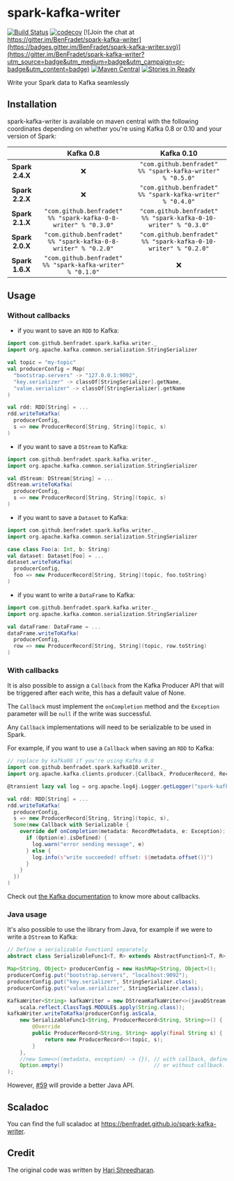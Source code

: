 # spark-kafka-writer

[![Build Status](https://travis-ci.org/BenFradet/spark-kafka-writer.svg?branch=master)](https://travis-ci.org/BenFradet/spark-kafka-writer)
[![codecov](https://codecov.io/gh/BenFradet/spark-kafka-writer/branch/master/graph/badge.svg)](https://codecov.io/gh/BenFradet/spark-kafka-writer)
[![Join the chat at https://gitter.im/BenFradet/spark-kafka-writer](https://badges.gitter.im/BenFradet/spark-kafka-writer.svg)](https://gitter.im/BenFradet/spark-kafka-writer?utm_source=badge&utm_medium=badge&utm_campaign=pr-badge&utm_content=badge)
[![Maven Central](https://img.shields.io/maven-central/v/com.github.benfradet/spark-kafka-writer_2.11.svg)](https://maven-badges.herokuapp.com/maven-central/com.github.benfradet/spark-kafka-writer_2.11)
[![Stories in Ready](https://badge.waffle.io/BenFradet/spark-kafka-writer.png?label=ready&title=Ready)](https://waffle.io/BenFradet/spark-kafka-writer)

Write your Spark data to Kafka seamlessly

## Installation

spark-kafka-writer is available on maven central with the following coordinates depending on whether
you're using Kafka 0.8 or 0.10 and your version of Spark:

|   | Kafka 0.8 | Kafka 0.10 |
|:-:|:-:|:-:|
| **Spark 2.4.X** | :x:                                                            | `"com.github.benfradet" %% "spark-kafka-writer" % "0.5.0"`      |
| **Spark 2.2.X** | :x:                                                            | `"com.github.benfradet" %% "spark-kafka-writer" % "0.4.0"`      |
| **Spark 2.1.X** | `"com.github.benfradet" %% "spark-kafka-0-8-writer" % "0.3.0"` | `"com.github.benfradet" %% "spark-kafka-0-10-writer" % "0.3.0"` |
| **Spark 2.0.X** | `"com.github.benfradet" %% "spark-kafka-0-8-writer" % "0.2.0"` | `"com.github.benfradet" %% "spark-kafka-0-10-writer" % "0.2.0"` |
| **Spark 1.6.X** | `"com.github.benfradet" %% "spark-kafka-writer" % "0.1.0"`     | :x:                                                             |

## Usage

### Without callbacks

- if you want to save an `RDD` to Kafka:

```scala
import com.github.benfradet.spark.kafka.writer._
import org.apache.kafka.common.serialization.StringSerializer

val topic = "my-topic"
val producerConfig = Map(
  "bootstrap.servers" -> "127.0.0.1:9092",
  "key.serializer" -> classOf[StringSerializer].getName,
  "value.serializer" -> classOf[StringSerializer].getName
)

val rdd: RDD[String] = ...
rdd.writeToKafka(
  producerConfig,
  s => new ProducerRecord[String, String](topic, s)
)
```

- if you want to save a `DStream` to Kafka:

```scala
import com.github.benfradet.spark.kafka.writer._
import org.apache.kafka.common.serialization.StringSerializer

val dStream: DStream[String] = ...
dStream.writeToKafka(
  producerConfig,
  s => new ProducerRecord[String, String](topic, s)
)
```

- if you want to save a `Dataset` to Kafka:

```scala
import com.github.benfradet.spark.kafka.writer._
import org.apache.kafka.common.serialization.StringSerializer

case class Foo(a: Int, b: String)
val dataset: Dataset[Foo] = ...
dataset.writeToKafka(
  producerConfig,
  foo => new ProducerRecord[String, String](topic, foo.toString)
)
```

- if you want to write a `DataFrame` to Kafka:

```scala
import com.github.benfradet.spark.kafka.writer._
import org.apache.kafka.common.serialization.StringSerializer

val dataFrame: DataFrame = ...
dataFrame.writeToKafka(
  producerConfig,
  row => new ProducerRecord[String, String](topic, row.toString)
)
```

### With callbacks

It is also possible to assign a `Callback` from the Kafka Producer API that will
be triggered after each write, this has a default value of None.

The `Callback` must implement the `onCompletion` method and the `Exception`
parameter will be `null` if the write was successful.

Any `Callback` implementations will need to be serializable to be used in Spark.

For example, if you want to use a `Callback` when saving an `RDD` to Kafka:

```scala
// replace by kafka08 if you're using Kafka 0.8
import com.github.benfradet.spark.kafka010.writer._
import org.apache.kafka.clients.producer.{Callback, ProducerRecord, RecordMetadata}

@transient lazy val log = org.apache.log4j.Logger.getLogger("spark-kafka-writer")

val rdd: RDD[String] = ...
rdd.writeToKafka(
  producerConfig,
  s => new ProducerRecord[String, String](topic, s),
  Some(new Callback with Serializable {
    override def onCompletion(metadata: RecordMetadata, e: Exception): Unit = {
      if (Option(e).isDefined) {
        log.warn("error sending message", e)
      } else {
        log.info(s"write succeeded! offset: ${metadata.offset()}")
      }
    }
  })
)
```
Check out [the Kafka documentation](http://kafka.apache.org/0102/javadoc/org/apache/kafka/clients/producer/KafkaProducer.html#send(org.apache.kafka.clients.producer.ProducerRecord,%20org.apache.kafka.clients.producer.Callback))
to know more about callbacks.

### Java usage

It's also possible to use the library from Java, for example if we were to write a `DStream` to Kafka:

```java
// Define a serializable Function1 separately
abstract class SerializableFunc1<T, R> extends AbstractFunction1<T, R> implements Serializable {}

Map<String, Object> producerConfig = new HashMap<String, Object>();
producerConfig.put("bootstrap.servers", "localhost:9092");
producerConfig.put("key.serializer", StringSerializer.class);
producerConfig.put("value.serializer", StringSerializer.class);

KafkaWriter<String> kafkaWriter = new DStreamKafkaWriter<>(javaDStream.dstream(),
    scala.reflect.ClassTag$.MODULE$.apply(String.class));
kafkaWriter.writeToKafka(producerConfig.asScala,
    new SerializableFunc1<String, ProducerRecord<String, String>>() {
        @Override
        public ProducerRecord<String, String> apply(final String s) {
            return new ProducerRecord<>(topic, s);
        }
    },
    //new Some<>((metadata, exception) -> {}), // with callback, define your lambda here.
    Option.empty()                             // or without callback.
);
```

However, [#59](https://github.com/benfradet/spark-kafka-writer/issues/59) will provide a better Java API.

## Scaladoc

You can find the full scaladoc at https://benfradet.github.io/spark-kafka-writer.

## Credit

The original code was written by [Hari Shreedharan](https://github.com/harishreedharan).
